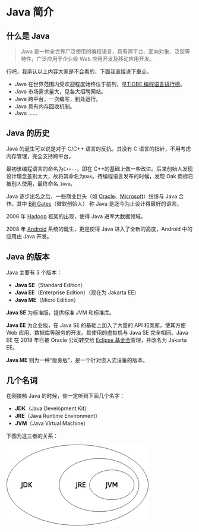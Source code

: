 # Java 简介

## 什么是 Java

> Java 是一种全世界广泛使用的编程语言，具有跨平台、面向对象、泛型等特性，广泛应用于企业级 Web 应用开发及移动应用开发。

行吧，我承认以上内容大家是不会看的，下面我直接说下重点。

- Java 在世界范围内受欢迎程度始终位于前列，见[TIOBE 编程语言排行榜](https://www.tiobe.com/tiobe-index/)。
- Java 市场需求量大，见各大招聘网站。
- Java 跨平台，一次编写，到处运行。
- Java 具有内存回收机制。
- Java ……

## Java 的历史

Java 的诞生可以说是对于 C/C++ 语言的反抗。其没有 C 语言的指针，不用考虑内存管理，完全支持跨平台。

最初该编程语言的命名为`C++--`，即在 C++的基础上做一些改进。后来创始人发现设计理念差别太大，故将其命名为`Oak`。待编程语言发布的时候，发现 Oak 商标已被别人使用，最终命名 `Java`。

Java 逐步出名之后，一些商业巨头（如 [Oracle](https://www.oracle.com/index.html)、[Microsoft](https://www.microsoft.com/zh-cn/)）纷纷与 Java 合作。其中 [Bill Gates](https://en.wikipedia.org/wiki/Bill_Gates)（微软创始人） 称 Java 是迄今为止设计得最好的语言。

2006 年 [Hadoop](https://hadoop.apache.org/) 框架的出现，使得 Java 进军大数据领域。

2008 年 [Android](https://www.android.com/) 系统的诞生，更是使得 Java 进入了全新的高度，Android 中的应用由 Java 开发。

## Java 的版本

Java 主要有 3 个版本：

- **Java SE**（Standard Edition）
- **Java EE**（Enterprise Edition）（现在为 Jakarta EE）
- **Java ME**（Micro Edition）

**Java SE** 为标准版，提供标准 JVM 和标准库。

**Java EE** 为企业版，在 Java SE 的基础上加入了大量的 API 和类库，使其方便 Web 应用、数据库等服务的开发。其使用的虚拟机与 Java SE 完全相同。Java EE 在 2018 年已被 Oracle 公司转交给 [Eclipse 基金会](https://www.eclipse.org/org/foundation/)管理，并改名为 Jakarta EE。

**Java ME** 则为一种“瘦身版”，是一个针对嵌入式设备的版本。

## 几个名词

在刚接触 Java 的时候，你一定听到下面几个名字：

- **JDK**（Java Development Kit）
- **JRE**（Java Runtime Environment）
- **JVM**（Java Virtual Machine）

下图为这三者的关系：

![Java relationship](./images/intro-introduction-of-java/java-relationship.png)
